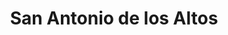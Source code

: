 ---
title: San Antonio de los Altos
url: /san-antonio-de-los-altos/
latitude: 10.373
longitude: -66.973
---